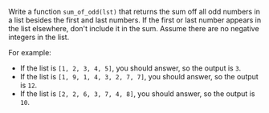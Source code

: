 
Write a function `sum_of_odd(lst)` that returns the sum off all odd numbers in a list besides the first and last numbers. If the first or last number appears in the list elsewhere, don't include it in the sum. Assume there are no negative integers in the list.

For example:
- If the list is `[1, 2, 3, 4, 5]`, you should answer, so the output is `3`.
- If the list is `[1, 9, 1, 4, 3, 2, 7, 7]`, you should answer, so the output is `12`.
- If the list is `[2, 2, 6, 3, 7, 4, 8]`, you should answer, so the output is `10`.
